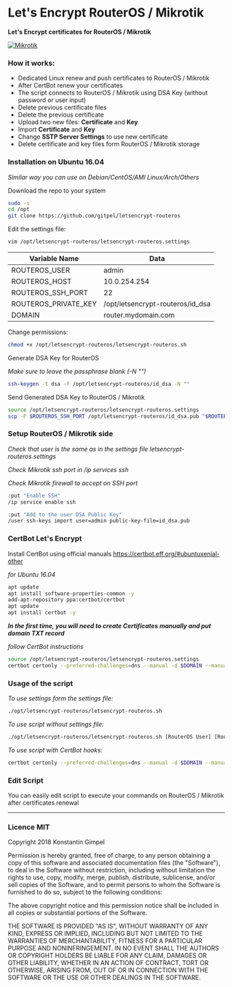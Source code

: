 # Let's Encrypt RouterOS / Mikrotik
**Let's Encrypt certificates for RouterOS / Mikrotik**

[![Mikrotik](https://i.mt.lv/mtv2/logo.svg)](https://mikrotik.com/)


### How it works:
* Dedicated Linux renew and push certificates to RouterOS / Mikrotik
* After CertBot renew your certificates
* The script connects to RouterOS / Mikrotik using DSA Key (without password or user input)
* Delete previous certificate files
* Delete the previous certificate
* Upload two new files: **Certificate** and **Key**
* Import **Certificate** and **Key**
* Change **SSTP Server Settings** to use new certificate
* Delete certificate and key files form RouterOS / Mikrotik storage

### Installation on Ubuntu 16.04
*Similar way you can use on Debian/CentOS/AMI Linux/Arch/Others*

Download the repo to your system
```sh
sudo -s
cd /opt
git clone https://github.com/gitpel/letsencrypt-routeros
```
Edit the settings file:
```sh
vim /opt/letsencrypt-routeros/letsencrypt-routeros.settings
```
| Variable Name | Data |
| ------ | ------ |
| ROUTEROS_USER | admin |
| ROUTEROS_HOST | 10.0.254.254 |
| ROUTEROS_SSH_PORT | 22 |
| ROUTEROS_PRIVATE_KEY | /opt/letsencrypt-routeros/id_dsa |
| DOMAIN | router.mydomain.com |

Change permissions:
```sh
chmod +x /opt/letsencrypt-routeros/letsencrypt-routeros.sh
```
Generate DSA Key for RouterOS

*Make sure to leave the passphrase blank (-N "")*

```sh
ssh-keygen -t dsa -f /opt/letsencrypt-routeros/id_dsa -N ""
```

Send Generated DSA Key to RouterOS / Mikrotik
```sh
source /opt/letsencrypt-routeros/letsencrypt-routeros.settings
scp -P $ROUTEROS_SSH_PORT /opt/letsencrypt-routeros/id_dsa.pub "$ROUTEROS_USER"@"$ROUTEROS_HOST":"id_dsa.pub" 
```

### Setup RouterOS / Mikrotik side
*Check that user is the same as in the settings file letsencrypt-routeros.settings*

*Check Mikrotik ssh port in /ip services ssh*

*Check Mikrotik firewall to accept on SSH port*
```sh
:put "Enable SSH"
/ip service enable ssh

:put "Add to the user DSA Public Key"
/user ssh-keys import user=admin public-key-file=id_dsa.pub
```

### CertBot Let's Encrypt
Install CertBot using official manuals https://certbot.eff.org/#ubuntuxenial-other

*for Ubuntu 16.04*
```sh
apt update
apt install software-properties-common -y
add-apt-repository ppa:certbot/certbot
apt update
apt install certbot -y
```

***In the first time, you will need to create Certificates manually and put domain TXT record***

*follow CertBot instructions*
```sh
source /opt/letsencrypt-routeros/letsencrypt-routeros.settings
certbot certonly --preferred-challenges=dns --manual -d $DOMAIN --manual-public-ip-logging-ok
```

### Usage of the script
*To use settings form the settings file:*
```sh
./opt/letsencrypt-routeros/letsencrypt-routeros.sh
```
*To use script without settings file:*

```sh
./opt/letsencrypt-routeros/letsencrypt-routeros.sh [RouterOS User] [RouterOS Host] [SSH Port] [SSH Private Key] [Domain]
```
*To use script with CertBot hooks:*
```sh
certbot certonly --preferred-challenges=dns --manual -d $DOMAIN --manual-public-ip-logging-ok --post-hook /opt/letsencrypt-routeros/letsencrypt-routeros.sh
```

### Edit Script
You can easily edit script to execute your commands on RouterOS / Mikrotik after certificates renewal

---
### Licence MIT
Copyright 2018 Konstantin Gimpel

Permission is hereby granted, free of charge, to any person obtaining a copy of this software and associated documentation files (the "Software"), to deal in the Software without restriction, including without limitation the rights to use, copy, modify, merge, publish, distribute, sublicense, and/or sell copies of the Software, and to permit persons to whom the Software is furnished to do so, subject to the following conditions:

The above copyright notice and this permission notice shall be included in all copies or substantial portions of the Software.

THE SOFTWARE IS PROVIDED "AS IS", WITHOUT WARRANTY OF ANY KIND, EXPRESS OR IMPLIED, INCLUDING BUT NOT LIMITED TO THE WARRANTIES OF MERCHANTABILITY, FITNESS FOR A PARTICULAR PURPOSE AND NONINFRINGEMENT. IN NO EVENT SHALL THE AUTHORS OR COPYRIGHT HOLDERS BE LIABLE FOR ANY CLAIM, DAMAGES OR OTHER LIABILITY, WHETHER IN AN ACTION OF CONTRACT, TORT OR OTHERWISE, ARISING FROM, OUT OF OR IN CONNECTION WITH THE SOFTWARE OR THE USE OR OTHER DEALINGS IN THE SOFTWARE.
